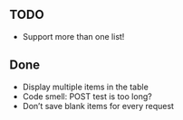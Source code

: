 ## TODO

-   Support more than one list!

## Done

-   Display multiple items in the table
-   Code smell: POST test is too long?
-   Don’t save blank items for every request

